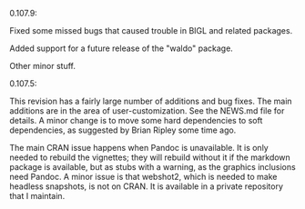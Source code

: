 0.107.9:

Fixed some missed bugs that caused trouble in BIGL and related packages.

Added support for a future release of the "waldo" package.

Other minor stuff.

0.107.5:

This revision has a fairly large number of additions and
bug fixes.  The main additions are in the area of
user-customization.  See the NEWS.md file for details. 
A minor change is to move some hard dependencies to soft
dependencies, as suggested by Brian Ripley some time ago.

The main CRAN issue happens when Pandoc is unavailable.  It is
only needed to rebuild the vignettes; they will rebuild without
it if the markdown package is available, but as stubs with a
warning, as the graphics inclusions need Pandoc.
A minor issue is that webshot2, which is needed to make 
headless snapshots, is not on CRAN.  It is available in a 
private repository that I maintain.
